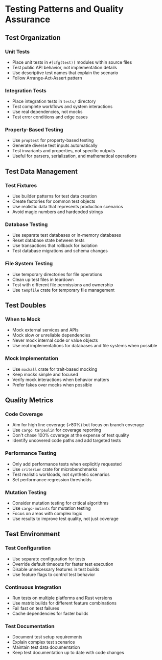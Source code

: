 # Testing Patterns and Quality Assurance

## Test Organization

### Unit Tests
- Place unit tests in `#[cfg(test)]` modules within source files
- Test public API behavior, not implementation details
- Use descriptive test names that explain the scenario
- Follow Arrange-Act-Assert pattern

### Integration Tests
- Place integration tests in `tests/` directory
- Test complete workflows and system interactions
- Use real dependencies, not mocks
- Test error conditions and edge cases

### Property-Based Testing
- Use `proptest` for property-based testing
- Generate diverse test inputs automatically
- Test invariants and properties, not specific outputs
- Useful for parsers, serialization, and mathematical operations

## Test Data Management

### Test Fixtures
- Use builder patterns for test data creation
- Create factories for common test objects
- Use realistic data that represents production scenarios
- Avoid magic numbers and hardcoded strings

### Database Testing
- Use separate test databases or in-memory databases
- Reset database state between tests
- Use transactions that rollback for isolation
- Test database migrations and schema changes

### File System Testing
- Use temporary directories for file operations
- Clean up test files in teardown
- Test with different file permissions and ownership
- Use `tempfile` crate for temporary file management

## Test Doubles

### When to Mock
- Mock external services and APIs
- Mock slow or unreliable dependencies
- Never mock internal code or value objects
- Use real implementations for databases and file systems when possible

### Mock Implementation
- Use `mockall` crate for trait-based mocking
- Keep mocks simple and focused
- Verify mock interactions when behavior matters
- Prefer fakes over mocks when possible

## Quality Metrics

### Code Coverage
- Aim for high line coverage (>80%) but focus on branch coverage
- Use `cargo tarpaulin` for coverage reporting
- Don't chase 100% coverage at the expense of test quality
- Identify uncovered code paths and add targeted tests

### Performance Testing
- Only add performance tests when explicitly requested
- Use `criterion` crate for microbenchmarks
- Test realistic workloads, not synthetic scenarios
- Set performance regression thresholds

### Mutation Testing
- Consider mutation testing for critical algorithms
- Use `cargo-mutants` for mutation testing
- Focus on areas with complex logic
- Use results to improve test quality, not just coverage

## Test Environment

### Test Configuration
- Use separate configuration for tests
- Override default timeouts for faster test execution
- Disable unnecessary features in test builds
- Use feature flags to control test behavior

### Continuous Integration
- Run tests on multiple platforms and Rust versions
- Use matrix builds for different feature combinations
- Fail fast on test failures
- Cache dependencies for faster builds

### Test Documentation
- Document test setup requirements
- Explain complex test scenarios
- Maintain test data documentation
- Keep test documentation up to date with code changes